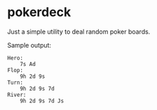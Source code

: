 # pokerdeck

Just a simple utility to deal random poker boards.

Sample output:

```
Hero:
	7s Ad
Flop:
	9h 2d 9s
Turn:
	9h 2d 9s 7d
River:
	9h 2d 9s 7d Js
```

